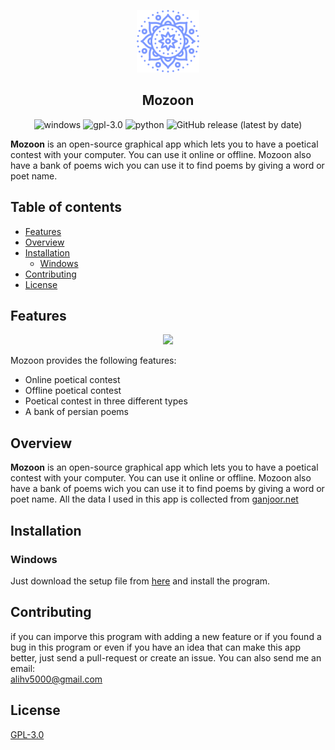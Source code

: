 <p align="center">
<img width="100" src="https://github.com/ali-hv/mozoon/blob/main/img/icons/mandala-blue.png">
<h2 align="center">Mozoon</h2>
</p>

<p align="center">
<img alt="windows" src="https://img.shields.io/badge/windows-red?style=flat&logo=windows">
<img alt="gpl-3.0" src="https://img.shields.io/badge/License-GPL%203.0-blue.svg">
<img alt="python" src="https://img.shields.io/badge/Made%20with-Python%203.8-green.svg?logo=python">
<img alt="GitHub release (latest by date)" src="https://img.shields.io/github/v/release/Ali-Hosseinverdi/AvaFarsi?color=purple">
</p>

**Mozoon** is an open-source graphical app which lets you to have a poetical contest with your computer. You can use it online or offline. Mozoon also have a bank of poems wich you can use it to find poems
by giving a word or poet name.
## Table of contents

* [Features](#features)
* [Overview](#overview)
* [Installation](#installation)
  + [Windows](#windows)
* [Contributing](#contributing)
* [License](#license)

## Features

<p align="center"><kbd><img src="https://raw.githubusercontent.com/Ali-Hosseinverdi/Music-downloader/main/screenshots/inside_img.png"></kbd></p>

Mozoon provides the following features:

- Online poetical contest
- Offline poetical contest
- Poetical contest in three different types
- A bank of persian poems

## Overview

**Mozoon** is an open-source graphical app which lets you to have a poetical contest with your computer. You can use it online or offline. Mozoon also have a bank of poems wich you can use it to find poems
by giving a word or poet name.
All the data I used in this app is collected from [ganjoor.net](https://ganjoor.net)

## Installation

### Windows
Just download the setup file from [here](https://github.com/Ali-Hosseinverdi/AvaFarsi/releases/download/2.1.1/AvaFarsi-2.1.1.exe) and install the program.

## Contributing

if you can imporve this program with adding a new feature or if you found a bug in this program or even if you have an idea that can make this app better, just send a pull-request or create an issue.
You can also send me an email:<br>
[alihv5000@gmail.com](mailto:alihv5000@gmail.com)

## License

[GPL-3.0](https://github.com/Ali-Hosseinverdi/AvaFarsi/blob/main/LICENSE)
